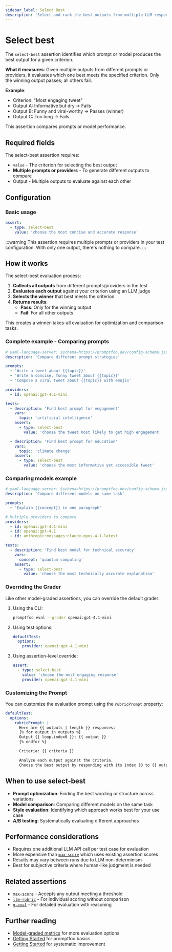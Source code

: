```yaml
---
sidebar_label: Select Best
description: 'Select and rank the best outputs from multiple LLM responses using LLM judges'
---
```


# Select best

The `select-best` assertion identifies which prompt or model produces the best output for a given criterion.

**What it measures**: Given multiple outputs from different prompts or providers, it evaluates which one best meets the specified criterion. Only the winning output passes; all others fail.

**Example**:

- Criterion: "Most engaging tweet"
- Output A: Informative but dry → Fails
- Output B: Funny and viral-worthy → Passes (winner)
- Output C: Too long → Fails

This assertion compares prompts or model performance.

## Required fields

The select-best assertion requires:

- `value` - The criterion for selecting the best output
- **Multiple prompts or providers** - To generate different outputs to compare
- Output - Multiple outputs to evaluate against each other

## Configuration

### Basic usage

```yaml
assert:
  - type: select-best
    value: 'choose the most concise and accurate response'
```

:::warning
This assertion requires multiple prompts or providers in your test configuration. With only one output, there's nothing to compare.
:::

## How it works

The select-best evaluation process:

1. **Collects all outputs** from different prompts/providers in the test
2. **Evaluates each output** against your criterion using an LLM judge
3. **Selects the winner** that best meets the criterion
4. **Returns results**:
   - **Pass**: Only for the winning output
   - **Fail**: For all other outputs

This creates a winner-takes-all evaluation for optimization and comparison tasks.

### Complete example - Comparing prompts

```yaml title="promptfooconfig.yaml"
# yaml-language-server: $schema=https://promptfoo.dev/config-schema.json
description: 'Compare different prompt strategies'

prompts:
  - 'Write a tweet about {{topic}}'
  - 'Write a concise, funny tweet about {{topic}}'
  - 'Compose a viral tweet about {{topic}} with emojis'

providers:
  - id: openai:gpt-4.1-mini

tests:
  - description: 'Find best prompt for engagement'
    vars:
      topic: 'artificial intelligence'
    assert:
      - type: select-best
        value: 'choose the tweet most likely to get high engagement'

  - description: 'Find best prompt for education'
    vars:
      topic: 'climate change'
    assert:
      - type: select-best
        value: 'choose the most informative yet accessible tweet'
```

### Comparing models example

```yaml title="promptfooconfig.yaml"
# yaml-language-server: $schema=https://promptfoo.dev/config-schema.json
description: 'Compare different models on same task'

prompts:
  - 'Explain {{concept}} in one paragraph'

# Multiple providers to compare
providers:
  - id: openai:gpt-4.1-mini
  - id: openai:gpt-4.1
  - id: anthropic:messages:claude-opus-4-1-latest

tests:
  - description: 'Find best model for technical accuracy'
    vars:
      concept: 'quantum computing'
    assert:
      - type: select-best
        value: 'choose the most technically accurate explanation'
```

### Overriding the Grader

Like other model-graded assertions, you can override the default grader:

1. Using the CLI:

   ```sh
   promptfoo eval --grader openai:gpt-4.1-mini
   ```

2. Using test options:

   ```yaml
   defaultTest:
     options:
       provider: openai:gpt-4.1-mini
   ```

3. Using assertion-level override:
   ```yaml
   assert:
     - type: select-best
       value: 'choose the most engaging response'
       provider: openai:gpt-4.1-mini
   ```

### Customizing the Prompt

You can customize the evaluation prompt using the `rubricPrompt` property:

```yaml
defaultTest:
  options:
    rubricPrompt: |
      Here are {{ outputs | length }} responses:
      {% for output in outputs %}
      Output {{ loop.index0 }}: {{ output }}
      {% endfor %}

      Criteria: {{ criteria }}

      Analyze each output against the criteria.
      Choose the best output by responding with its index (0 to {{ outputs | length - 1 }}).
```

## When to use select-best

- **Prompt optimization**: Finding the best wording or structure across variations
- **Model comparison**: Comparing different models on the same task
- **Style evaluation**: Identifying which approach works best for your use case
- **A/B testing**: Systematically evaluating different approaches

## Performance considerations

- Requires one additional LLM API call per test case for evaluation
- More expensive than [`max-score`](/docs/configuration/expected-outputs/model-graded/max-score) which uses existing assertion scores
- Results may vary between runs due to LLM non-determinism
- Best for subjective criteria where human-like judgment is needed

## Related assertions

- [`max-score`](/docs/configuration/expected-outputs/model-graded/max-score) - Accepts any output meeting a threshold
- [`llm-rubric`](/docs/configuration/expected-outputs/model-graded/llm-rubric) - For individual scoring without comparison
- [`g-eval`](/docs/configuration/expected-outputs/model-graded/g-eval) - For detailed evaluation with reasoning

## Further reading

- [Model-graded metrics](/docs/configuration/expected-outputs/model-graded) for more evaluation options
- [Getting Started](/docs/getting-started) for promptfoo basics
- [Getting Started](/docs/getting-started) for systematic improvement
